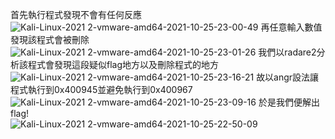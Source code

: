 首先執行程式發現不會有任何反應   
![Kali-Linux-2021 2-vmware-amd64-2021-10-25-23-00-49](https://user-images.githubusercontent.com/91378841/138722623-7b9dd222-609b-4ed6-9448-06b00f8c8873.png)
再任意輸入數值發現該程式會被刪除   
![Kali-Linux-2021 2-vmware-amd64-2021-10-25-23-01-26](https://user-images.githubusercontent.com/91378841/138722631-d83b7bab-d8cb-4c3e-b2bf-2ea3f9406880.png)
我們以radare2分析該程式會發現這段疑似flag地方以及刪除程式的地方   
![Kali-Linux-2021 2-vmware-amd64-2021-10-25-23-16-21](https://user-images.githubusercontent.com/91378841/138723027-c05d12f4-29ad-43fd-a628-c0ffdfe1ed66.png)
故以angr設法讓程式執行到0x400945並避免執行到0x400967   
![Kali-Linux-2021 2-vmware-amd64-2021-10-25-23-09-16](https://user-images.githubusercontent.com/91378841/138724239-74b70f25-104b-4aa7-bb32-fbb663365e66.png)
於是我們便解出flag!   
![Kali-Linux-2021 2-vmware-amd64-2021-10-25-22-50-09](https://user-images.githubusercontent.com/91378841/138724350-a9b0492c-8fd6-428a-8bd2-e79c4bcc6b78.png)
